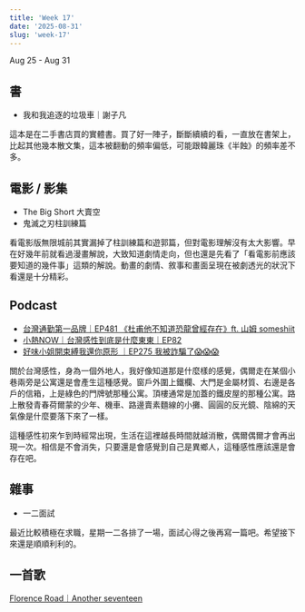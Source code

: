 ```yaml
---
title: 'Week 17'
date: '2025-08-31'
slug: 'week-17'
---
```


Aug 25 - Aug 31

## 書

- 我和我追逐的垃圾車｜謝子凡

這本是在二手書店買的實體書。買了好一陣子，斷斷續續的看，一直放在書架上，比起其他幾本散文集，這本被翻動的頻率偏低，可能跟韓麗珠《半蝕》的頻率差不多。

## 電影 / 影集 

- The Big Short 大賣空
- 鬼滅之刃柱訓練篇

看電影版無限城前其實漏掉了柱訓練篇和遊郭篇，但對電影理解沒有太大影響。早在好幾年前就看過漫畫解說，大致知道劇情走向，但也還是先看了「看電影前應該要知道的幾件事」這類的解說。動畫的劇情、敘事和畫面呈現在被劇透光的狀況下看還是十分精彩。

## Podcast

- [台灣通勤第一品牌｜EP481 《杜甫他不知道恐龍曾經存在》ft. 山姆 someshiit](https://open.spotify.com/episode/6f0TVmI2aQFgn7iOo2BuFv)
- [小熱NOW｜台灣感性到底是什麼東東｜EP82](https://open.spotify.com/episode/71PAzhHPGsxDG5HGXbYHwd)
- [好味小姐開束縛我還你原形 ｜EP275 我被詐騙了😱😱😱](https://open.spotify.com/episode/15pvjwf54qtjjn9Z1iTF33)

關於台灣感性，身為一個外地人，我好像知道那是什麼樣的感覺，偶爾走在某個小巷兩旁是公寓還是會產生這種感覺。窗戶外圍上鐵欄、大門是金屬材質、右邊是各戶的信箱，上是綠色的門牌號那種公寓。頂樓通常是加蓋的鐵皮屋的那種公寓。路上散發青春荷爾蒙的少年、機車、路邊賣素麵線的小攤、圓圓的反光鏡、陰綿的天氣像是什麼要落下來了一樣。

這種感性初來乍到時經常出現，生活在這裡越長時間就越消散，偶爾偶爾才會再出現一次。相信是不會消失，只要還是會感覺到自己是異鄉人，這種感性應該還是會存在吧。

## 雜事

- 一二面試

最近比較積極在求職，星期一二各排了一場，面試心得之後再寫一篇吧。希望接下來還是順順利利的。

## 一首歌

[Florence Road｜Another seventeen](https://open.spotify.com/track/1icQJi6RkaijI4kM6zNhci)

